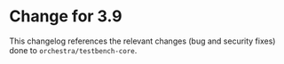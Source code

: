 # Change for 3.9

This changelog references the relevant changes (bug and security fixes) done to `orchestra/testbench-core`.
